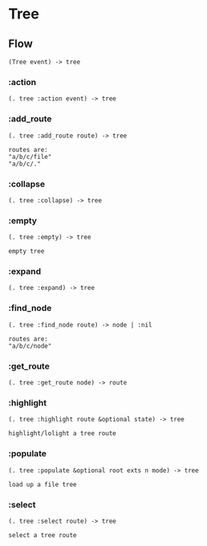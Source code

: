# Tree

## Flow

```code
(Tree event) -> tree
```

### :action

```code
(. tree :action event) -> tree
```

### :add_route

```code
(. tree :add_route route) -> tree

routes are:
"a/b/c/file"
"a/b/c/."
```

### :collapse

```code
(. tree :collapse) -> tree
```

### :empty

```code
(. tree :empty) -> tree

empty tree
```

### :expand

```code
(. tree :expand) -> tree
```

### :find_node

```code
(. tree :find_node route) -> node | :nil

routes are:
"a/b/c/node"
```

### :get_route

```code
(. tree :get_route node) -> route
```

### :highlight

```code
(. tree :highlight route &optional state) -> tree

highlight/lolight a tree route
```

### :populate

```code
(. tree :populate &optional root exts n mode) -> tree

load up a file tree
```

### :select

```code
(. tree :select route) -> tree

select a tree route
```


